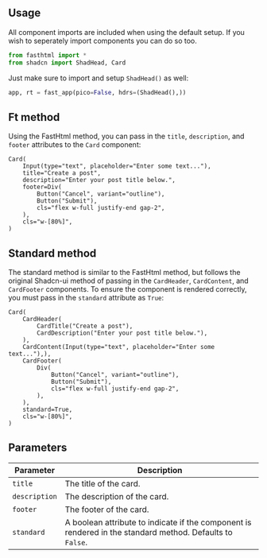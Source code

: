 ## Usage

All component imports are included when using the default setup. If you wish to seperately import components you can do so too. 

```python
from fasthtml import *
from shadcn import ShadHead, Card
```

Just make sure to import and setup `ShadHead()` as well:

```python
app, rt = fast_app(pico=False, hdrs=(ShadHead(),))
```

## Ft method

Using the FastHtml method, you can pass in the `title`, `description`, and `footer` attributes to the `Card` component:

```python+html
Card(
    Input(type="text", placeholder="Enter some text..."),
    title="Create a post",
    description="Enter your post title below.",
    footer=Div(
        Button("Cancel", variant="outline"),
        Button("Submit"),
        cls="flex w-full justify-end gap-2",
    ),
    cls="w-[80%]",
)
```

## Standard method

The standard method is similar to the FastHtml method, but follows the original Shadcn-ui method of passing in the `CardHeader`, `CardContent`, and `CardFooter` components. To ensure the component is rendered correctly, you must pass in the `standard` attribute as `True`:

```python+html
Card(
    CardHeader(
        CardTitle("Create a post"),
        CardDescription("Enter your post title below."),
    ),
    CardContent(Input(type="text", placeholder="Enter some text..."),),
    CardFooter(
        Div(
            Button("Cancel", variant="outline"),
            Button("Submit"),
            cls="flex w-full justify-end gap-2",
        ),
    ),
    standard=True,
    cls="w-[80%]",
)
```

## Parameters

| Parameter | Description |
| --- | --- |
| `title` | The title of the card. |
| `description` | The description of the card.
| `footer` | The footer of the card.
| `standard` | A boolean attribute to indicate if the component is rendered in the standard method. Defaults to `False`.

